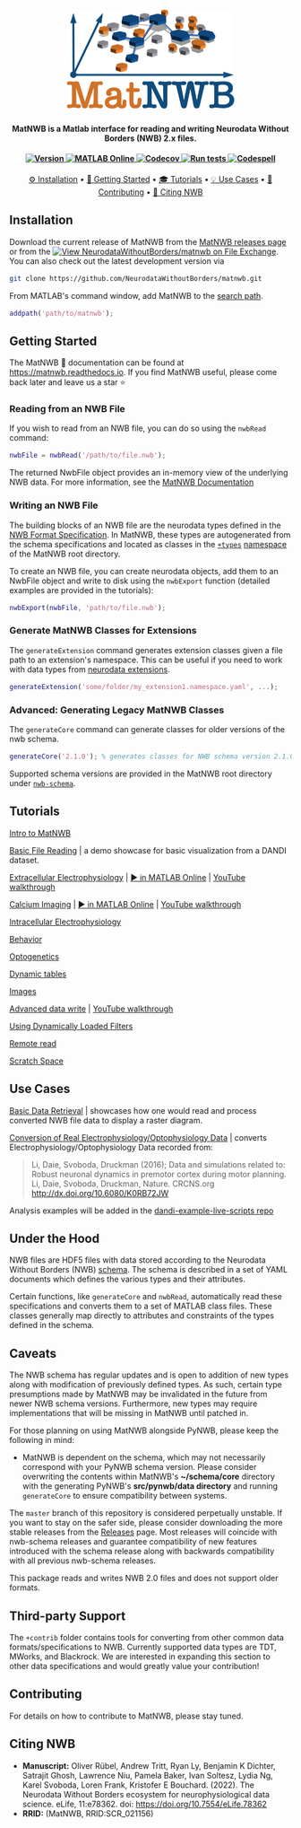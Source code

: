 <h1 align="center">
  <br>
  <a href="logo/logo_matnwb_small.png"><img src="logo/logo_matnwb.png" alt="MatNWB Logo" width="300"></a>
</h1>

<h4 align="center">MatNWB is a  Matlab interface for reading and writing Neurodata Without Borders (NWB) 2.x files.</h4>

<h4 align="center">
  <a href="https://github.com/NeurodataWithoutBorders/matnwb/releases/latest">
    <img src="https://img.shields.io/github/v/release/NeurodataWithoutBorders/matnwb?label=version" alt="Version">
  </a>
  <a href="https://matlab.mathworks.com/open/github/v1?repo=NeurodataWithoutBorders/matnwb&file=tutorials/basicUsage.mlx">
    <img src="https://www.mathworks.com/images/responsive/global/open-in-matlab-online.svg" alt="MATLAB Online">
  </a>
  <a href="https://codecov.io/gh/NeurodataWithoutBorders/matnwb">
    <img src="https://codecov.io/gh/NeurodataWithoutBorders/matnwb/branch/master/graph/badge.svg?token=apA7F24NsO" alt="Codecov">
  </a>
   <a href="https://github.com/NeurodataWithoutBorders/matnwb/actions/workflows/run_tests.yml?query=event%3Apush+branch%3Amaster">
   <img src="https://github.com/NeurodataWithoutBorders/matnwb/actions/workflows/run_tests.yml/badge.svg?branch=master" alt="Run tests">
  </a>
   <a href="https://github.com/NeurodataWithoutBorders/matnwb/actions/workflows/run_codespell.yml?query=event%3Apush+branch%3Amaster">
   <img src="https://github.com/NeurodataWithoutBorders/matnwb/actions/workflows/run_codespell.yml/badge.svg?branch=master" alt="Codespell">
  </a>
</h4>

<p align="center">
  <a href="#installation">⚙️ Installation</a> •
  <a href="#getting-started">🚀 Getting Started</a> •
  <a href="#tutorials">🎓 Tutorials</a> •
  <a href="#use-cases">💡 Use Cases</a> •
  <a href="#contributing">🤝 Contributing</a> •
  <a href="#citing-nwb">📄 Citing NWB</a>
</p>


## Installation
Download the current release of MatNWB from the [MatNWB releases page](https://github.com/NeurodataWithoutBorders/matnwb/releases) or from the [![View NeurodataWithoutBorders/matnwb on File Exchange](https://www.mathworks.com/matlabcentral/images/matlab-file-exchange.svg)](https://www.mathworks.com/matlabcentral/fileexchange/67741-neurodatawithoutborders-matnwb). You can also check out the latest development version via 

```bash
git clone https://github.com/NeurodataWithoutBorders/matnwb.git
```
From MATLAB's command window, add MatNWB to the [search path](https://www.mathworks.com/help/matlab/matlab_env/what-is-the-matlab-search-path.html).
```matlab
addpath('path/to/matnwb');
```


## Getting Started
The MatNWB 📖 documentation can be found at https://matnwb.readthedocs.io. If you find MatNWB useful, please come back later and leave us a star ⭐

### Reading from an NWB File
If you wish to read from an NWB file, you can do so using the `nwbRead` command:
```matlab
nwbFile = nwbRead('/path/to/file.nwb');
```

The returned NwbFile object provides an in-memory view of the underlying NWB data. For more information, see the [MatNWB Documentation](https://matnwb.readthedocs.io/en/latest/pages/getting_started/file_read.html#reading-with-matnwb)

### Writing an NWB File
The building blocks of an NWB file are the neurodata types defined in the [NWB Format Specification](https://nwb-schema.readthedocs.io/en/latest/). In MatNWB, these types are autogenerated from the schema specifications and located as classes in the [`+types`](https://github.com/NeurodataWithoutBorders/matnwb/tree/master/%2Btypes) [namespace](https://www.mathworks.com/help/matlab/matlab_oop/scoping-classes-with-packages.html) of the MatNWB root directory. 

To create an NWB file, you can create neurodata objects, add them to an NwbFile object and write to disk using the `nwbExport` function (detailed examples are provided in the tutorials):
```matlab
nwbExport(nwbFile, 'path/to/file.nwb');
```

### Generate MatNWB Classes for Extensions
The `generateExtension` command generates extension classes given a file path to an extension's namespace. This can be useful if you need to work with data types from [neurodata extensions](https://nwb-extensions.github.io).

```matlab
generateExtension('some/folder/my_extension1.namespace.yaml', ...);
```

### Advanced: Generating Legacy MatNWB Classes
The `generateCore` command can generate classes for older versions of the nwb schema.

```matlab
generateCore('2.1.0'); % generates classes for NWB schema version 2.1.0
```

Supported schema versions are provided in the MatNWB root directory under [`nwb-schema`](https://github.com/NeurodataWithoutBorders/matnwb/tree/master/nwb-schema).


## Tutorials
[Intro to MatNWB](https://matnwb.readthedocs.io/en/latest/pages/tutorials/intro.html)

[Basic File Reading](https://matnwb.readthedocs.io/en/latest/pages/tutorials/read_demo.html) | a demo showcase for basic visualization from a DANDI dataset.

[Extracellular Electrophysiology](https://matnwb.readthedocs.io/en/latest/pages/tutorials/ecephys.html) | 
[▶️ in MATLAB Online](https://matlab.mathworks.com/open/github/v1?repo=NeurodataWithoutBorders/matnwb&file=tutorials/ecephys.mlx) | 
[YouTube walkthrough](https://www.youtube.com/watch?v=W8t4_quIl1k&ab_channel=NeurodataWithoutBorders)

[Calcium Imaging](https://matnwb.readthedocs.io/en/latest/pages/tutorials/ophys.html) | 
<a href="https://matlab.mathworks.com/open/github/v1?repo=NeurodataWithoutBorders/matnwb&file=tutorials/ophys.mlx" target="_blank">▶️ in MATLAB Online</a> | 
[YouTube walkthrough](https://www.youtube.com/watch?v=OBidHdocnTc&ab_channel=NeurodataWithoutBorders)

[Intracellular Electrophysiology](https://matnwb.readthedocs.io/en/latest/pages/tutorials/icephys.html)

[Behavior](https://matnwb.readthedocs.io/en/latest/pages/tutorials/behavior.html)

[Optogenetics](https://matnwb.readthedocs.io/en/latest/pages/tutorials/ogen.html)

[Dynamic tables](https://matnwb.readthedocs.io/en/latest/pages/tutorials/dynamic_tables.html)

[Images](https://matnwb.readthedocs.io/en/latest/pages/tutorials/images.html)

[Advanced data write](https://matnwb.readthedocs.io/en/latest/pages/tutorials/dataPipe.html)  | [YouTube walkthrough](https://www.youtube.com/watch?v=PIE_F4iVv98&ab_channel=NeurodataWithoutBorders)

[Using Dynamically Loaded Filters](https://matnwb.readthedocs.io/en/latest/pages/tutorials/dynamically_loaded_filters.html)

[Remote read](https://matnwb.readthedocs.io/en/latest/pages/tutorials/remote_read.html)

[Scratch Space](https://matnwb.readthedocs.io/en/latest/pages/tutorials/scratch.html)


## Use Cases
[Basic Data Retrieval](https://matnwb.readthedocs.io/en/latest/pages/tutorials/basicUsage.html)
| showcases how one would read and process converted NWB file data to display a raster diagram.

[Conversion of Real Electrophysiology/Optophysiology Data](https://matnwb.readthedocs.io/en/latest/pages/tutorials/convertTrials.html)
| converts Electrophysiology/Optophysiology Data recorded from:
>Li, Daie, Svoboda, Druckman (2016); Data and simulations related to: Robust neuronal dynamics in premotor cortex during motor planning. Li, Daie, Svoboda, Druckman, Nature. CRCNS.org
http://dx.doi.org/10.6080/K0RB72JW

Analysis examples will be added in the [dandi-example-live-scripts repo](https://github.com/NeurodataWithoutBorders/dandi-example-live-scripts)


## Under the Hood
NWB files are HDF5 files with data stored according to the Neurodata Without Borders (NWB) [schema](https://github.com/NeurodataWithoutBorders/nwb-schema/tree/dev/core). The schema is described in a set of YAML documents which defines the various types and their attributes.

Certain functions, like `generateCore` and `nwbRead`, automatically read these specifications and converts them to a set of MATLAB class files. These classes generally map directly to attributes and constraints of the types defined in the schema.


## Caveats
The NWB schema has regular updates and is open to addition of new types along with modification of previously defined types. As such, certain type presumptions made by MatNWB may be invalidated in the future from newer NWB schema versions. Furthermore, new types may require implementations that will be missing in MatNWB until patched in.

For those planning on using MatNWB alongside PyNWB, please keep the following in mind:
 - MatNWB is dependent on the schema, which may not necessarily correspond with your PyNWB schema version. Please consider overwriting the contents within MatNWB's **~/schema/core** directory with the generating PyNWB's **src/pynwb/data directory** and running `generateCore` to ensure compatibility between systems.
 
The `master` branch of this repository is considered perpetually unstable. If you want to stay on the safer side, please consider downloading the more stable releases from the [Releases](https://github.com/NeurodataWithoutBorders/matnwb/releases) page. Most releases will coincide with nwb-schema releases and guarantee compatibility of new features introduced with the schema release along with backwards compatibility with all previous nwb-schema releases.

This package reads and writes NWB 2.0 files and does not support older formats.


## Third-party Support
The `+contrib` folder contains tools for converting from other common data formats/specifications to NWB. Currently supported data types are TDT, MWorks, and Blackrock. We are interested in expanding this section to other data specifications and would greatly value your contribution!

## Contributing
For details on how to contribute to MatNWB, please stay tuned.

## Citing NWB
* **Manuscript:** Oliver Rübel, Andrew Tritt, Ryan Ly, Benjamin K Dichter, Satrajit Ghosh, Lawrence Niu, Pamela Baker, Ivan Soltesz, Lydia Ng, Karel Svoboda, Loren Frank, Kristofer E Bouchard. (2022). The Neurodata Without Borders ecosystem for neurophysiological data science. eLife, 11:e78362. doi: https://doi.org/10.7554/eLife.78362
* **RRID:** (MatNWB, RRID:SCR_021156)
